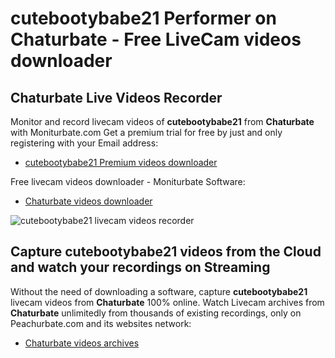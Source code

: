 # cutebootybabe21 Performer on Chaturbate - Free LiveCam videos downloader

## Chaturbate Live Videos Recorder

Monitor and record livecam videos of **cutebootybabe21** from **Chaturbate** with Moniturbate.com
Get a premium trial for free by just and only registering with your Email address:
* [cutebootybabe21 Premium videos downloader](https://moniturbate.com/request-demo-licence-key.html)

Free livecam videos downloader - Moniturbate Software:
* [Chaturbate videos downloader](https://moniturbate.com/moniturbate-download-software.html)

![cutebootybabe21 livecam videos recorder](https://peachurnet.com/templates/moniturbate-software.png)


## Capture cutebootybabe21 videos from the Cloud and watch your recordings on Streaming

Without the need of downloading a software, capture **cutebootybabe21** livecam videos from **Chaturbate** 100% online.
Watch Livecam archives from **Chaturbate** unlimitedly from thousands of existing recordings, only on Peachurbate.com and its websites network:
* [Chaturbate videos archives](https://peachurnet.com/)